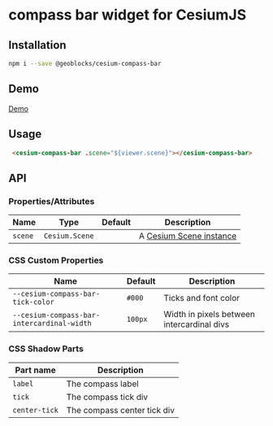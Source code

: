# compass bar widget for CesiumJS

## Installation

```bash
npm i --save @geoblocks/cesium-compass-bar
```

## Demo

[Demo](https://geoblocks.github.io/cesium-helpers/cesium-compass-bar.html)

## Usage

```html
 <cesium-compass-bar .scene="${viewer.scene}"></cesium-compass-bar>
```

## API

### Properties/Attributes

| Name            | Type             | Default         | Description
| --------------- | ---------------- | --------------- | -----------
| `scene`         | `Cesium.Scene`   |                 | A [Cesium Scene instance](https://cesium.com/docs/cesiumjs-ref-doc/Scene.html)

### CSS Custom Properties

| Name                                       | Default | Description
| ------------------------------------------ | ------- | -----------
| `--cesium-compass-bar-tick-color`          | `#000`  | Ticks and font color
| `--cesium-compass-bar-intercardinal-width` | `100px` | Width in pixels between intercardinal divs

### CSS Shadow Parts

| Part name     | Description
| ------------- | -----------
| `label`       | The compass label
| `tick`        | The compass tick div
| `center-tick` | The compass center tick div
